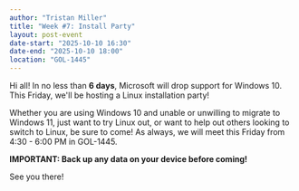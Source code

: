 ```yaml
---
author: "Tristan Miller"
title: "Week #7: Install Party"
layout: post-event
date-start: "2025-10-10 16:30"
date-end: "2025-10-10 18:00"
location: "GOL-1445"
---
```


Hi all! In no less than **6 days**, Microsoft will drop support for Windows 10. This Friday, we'll be hosting a Linux installation party! 

Whether you are using Windows 10 and unable or unwilling to migrate to Windows 11, just want to try Linux out, or want to help out others looking to switch to Linux, be sure to come! As always, we will meet this Friday from 4:30 - 6:00 PM in GOL-1445.

**IMPORTANT: Back up any data on your device before coming!**

See you there!
